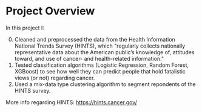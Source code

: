 # Project Overview

In this project I:

0. Cleaned and preprocessed the data from the Health Information National Trends Survey (HINTS), which "regularly collects nationally representative data about the American public’s knowledge of, attitudes toward, and use of cancer- and health-related information."  
1. Tested classification algorithms (Logistic Regression, Random Forest, XGBoost) to see how well they can predict people that hold fatalistic views (or not) regarding cancer. 
2. Used a mix-data type clustering algorithm to segment repondents of the HINTS survey.

More info regarding HINTS:
https://hints.cancer.gov/
